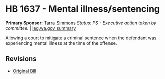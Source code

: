 # HB 1637 - Mental illness/sentencing
**Primary Sponsor:** [Tarra Simmons](/person/leg/tarra.simmons.md)
*Status: PS - Executive action taken by committee.* | [leg.wa.gov summary](https://app.leg.wa.gov/billsummary?BillNumber=1637&Year=2021)

Allowing a court to mitigate a criminal sentence when the defendant was experiencing mental illness at the time of the offense.

## Revisions
* [Original Bill](1/)